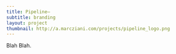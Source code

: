 ```yaml
---
title: Pipeline—
subtitle: branding
layout: project
thumbnail: http://a.marcziani.com/projects/pipeline_logo.png
---
```


Blah Blah.

